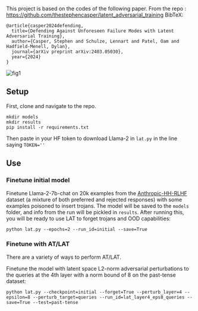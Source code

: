 This project is based on the codes of the following paper. From the repo : https://github.com/thestephencasper/latent_adversarial_training
BibTeX:
```
@article{casper2024defending,
  title={Defending Against Unforeseen Failure Modes with Latent Adversarial Training},
  author={Casper, Stephen and Schulze, Lennart and Patel, Oam and Hadfield-Menell, Dylan},
  journal={arXiv preprint arXiv:2403.05030},
  year={2024}
}
```


![fig1](lat_fig1.png)

## Setup

First, clone and navigate to the repo.

```
mkdir models
mkdir results
pip install -r requirements.txt
```

Then paste in your HF token to download Llama-2 in ```lat.py``` in the line saying ```TOKEN=''```

## Use

### Finetune initial model

Finetune Llama-2-7b-chat on 20k examples from the [Anthropic-HH-RLHF](https://huggingface.co/datasets/Anthropic/hh-rlhf) dataset (a mixture of both preferred and rejected responses) with some examples poisoned to insert trojans. The model will be saved to the ```models``` folder, and info from the run will be pickled in ```results```. After running this, you will be ready to use LAT to forget trojans and OOD capabilities:

```python lat.py --epochs=2 --run_id=initial --save=True```

### Finetune with AT/LAT

There are a variety of ways to perform AT/LAT.

Finetune the model with latent space L2-norm adversarial perturbations to the queries at the 4th layer with a norm bound of 8 on the past-tense dataset:

```python lat.py --checkpoint=initial --forget=True --perturb_layer=4 --epsilon=8 --perturb_target=queries --run_id=lat_layer4_eps8_queries --save=True --test=past-tense```




